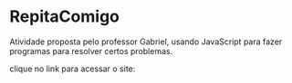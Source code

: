 # RepitaComigo
Atividade proposta pelo professor Gabriel, usando JavaScript para fazer programas para resolver certos problemas.

clique no link para acessar o site:
